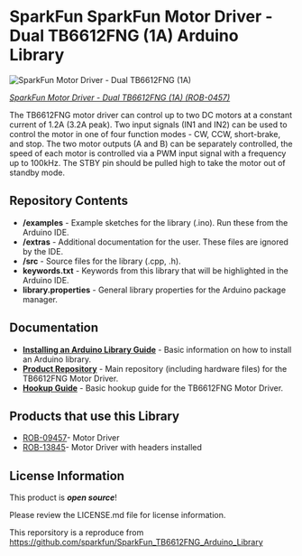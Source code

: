 SparkFun SparkFun Motor Driver - Dual TB6612FNG (1A) Arduino Library
=====================================================================

![SparkFun Motor Driver - Dual TB6612FNG (1A)](https://cdn.sparkfun.com//assets/parts/3/1/5/7/09457-01b.jpg)

[*SparkFun Motor Driver - Dual TB6612FNG (1A) (ROB-0457)*](https://www.sparkfun.com/products/9457)

The TB6612FNG motor driver can control up to two DC motors at a constant current of 1.2A (3.2A peak). 
Two input signals (IN1 and IN2) can be used to control the motor in one of four function modes - CW, CCW, short-brake, and stop. 
The two motor outputs (A and B) can be separately controlled, the speed of each motor is controlled via a PWM input signal with a frequency up to 100kHz. 
The STBY pin should be pulled high to take the motor out of standby mode.

Repository Contents
-------------------

* **/examples** - Example sketches for the library (.ino). Run these from the Arduino IDE. 
* **/extras** - Additional documentation for the user. These files are ignored by the IDE. 
* **/src** - Source files for the library (.cpp, .h).
* **keywords.txt** - Keywords from this library that will be highlighted in the Arduino IDE. 
* **library.properties** - General library properties for the Arduino package manager. 

Documentation
--------------

* **[Installing an Arduino Library Guide](https://learn.sparkfun.com/tutorials/installing-an-arduino-library)** - Basic information on how to install an Arduino library.
* **[Product Repository](https://github.com/sparkfun/Motor_Driver-Dual_TB6612FNG/tree/V_1.1)** - Main repository (including hardware files) for the TB6612FNG Motor Driver.
* **[Hookup Guide](https://learn.sparkfun.com/tutorials/tb6612fng-hookup-guide)** - Basic hookup guide for the TB6612FNG Motor Driver.

Products that use this Library 
---------------------------------

* [ROB-09457](https://www.sparkfun.com/products/9457)- Motor Driver
* [ROB-13845](https://www.sparkfun.com/products/13845)- Motor Driver with headers installed


License Information
-------------------

This product is _**open source**_! 

Please review the LICENSE.md file for license information. 

This reporsitory is a reproduce from https://github.com/sparkfun/SparkFun_TB6612FNG_Arduino_Library



